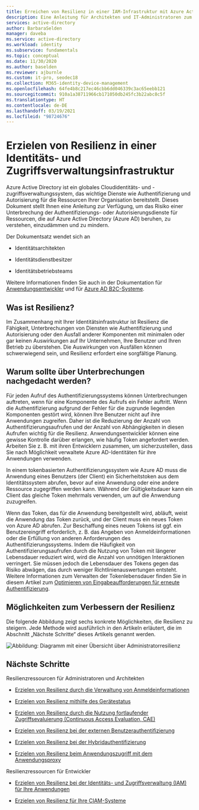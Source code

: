 ```yaml
---
title: Erreichen von Resilienz in einer IAM-Infrastruktur mit Azure Active Directory
description: Eine Anleitung für Architekten und IT-Administratoren zum Erreichen von Resilienz bei einer Unterbrechung ihrer IAM-Infrastruktur.
services: active-directory
author: BarbaraSelden
manager: daveba
ms.service: active-directory
ms.workload: identity
ms.subservice: fundamentals
ms.topic: conceptual
ms.date: 11/30/2020
ms.author: baselden
ms.reviewer: ajburnle
ms.custom: it-pro, seodec18
ms.collection: M365-identity-device-management
ms.openlocfilehash: 64fe4b8c217ec46cbb6dd046339c3ac65eebb121
ms.sourcegitcommit: 910a1a38711966cb171050db245fc3b22abc8c5f
ms.translationtype: HT
ms.contentlocale: de-DE
ms.lasthandoff: 03/19/2021
ms.locfileid: "98724676"
---
```

# <a name="build-resilience-in-your-identity-and-access-management-infrastructure"></a>Erzielen von Resilienz in einer Identitäts- und Zugriffsverwaltungsinfrastruktur

Azure Active Directory ist ein globales Cloudidentitäts- und -zugriffsverwaltungssystem, das wichtige Dienste wie Authentifizierung und Autorisierung für die Ressourcen Ihrer Organisation bereitstellt. Dieses Dokument stellt Ihnen eine Anleitung zur Verfügung, um das Risiko einer Unterbrechung der Authentifizierungs- oder Autorisierungsdienste für Ressourcen, die auf Azure Active Directory (Azure AD) beruhen, zu verstehen, einzudämmen und zu mindern. 

Der Dokumentsatz wendet sich an

* Identitätsarchitekten

* Identitätsdienstbesitzer

* Identitätsbetriebsteams

Weitere Informationen finden Sie auch in der Dokumentation für [Anwendungsentwickler](./resilience-app-development-overview.md) und für [Azure AD B2C-Systeme](resilience-b2c.md).

## <a name="what-is-resilience"></a>Was ist Resilienz?

Im Zusammenhang mit Ihrer Identitätsinfrastruktur ist Resilienz die Fähigkeit, Unterbrechungen von Diensten wie Authentifizierung und Autorisierung oder den Ausfall anderer Komponenten mit minimalen oder gar keinen Auswirkungen auf Ihr Unternehmen, Ihre Benutzer und Ihren Betrieb zu überstehen. Die Auswirkungen von Ausfällen können schwerwiegend sein, und Resilienz erfordert eine sorgfältige Planung.

## <a name="why-worry-about-disruption"></a>Warum sollte über Unterbrechungen nachgedacht werden?

Für jeden Aufruf des Authentifizierungssystems können Unterbrechungen auftreten, wenn für eine Komponente des Aufrufs ein Fehler auftritt. Wenn die Authentifizierung aufgrund der Fehler für die zugrunde liegenden Komponenten gestört wird, können Ihre Benutzer nicht auf ihre Anwendungen zugreifen. Daher ist die Reduzierung der Anzahl von Authentifizierungsaufrufen und der Anzahl von Abhängigkeiten in diesen Aufrufen wichtig für die Resilienz. Anwendungsentwickler können eine gewisse Kontrolle darüber erlangen, wie häufig Token angefordert werden. Arbeiten Sie z. B. mit ihren Entwicklern zusammen, um sicherzustellen, dass Sie nach Möglichkeit verwaltete Azure AD-Identitäten für ihre Anwendungen verwenden. 

In einem tokenbasierten Authentifizierungssystem wie Azure AD muss die Anwendung eines Benutzers (der Client) ein Sicherheitstoken aus dem Identitätssystem abrufen, bevor auf eine Anwendung oder eine andere Ressource zugegriffen werden kann. Während der Gültigkeitsdauer kann ein Client das gleiche Token mehrmals verwenden, um auf die Anwendung zuzugreifen.

Wenn das Token, das für die Anwendung bereitgestellt wird, abläuft, weist die Anwendung das Token zurück, und der Client muss ein neues Token von Azure AD abrufen. Zur Beschaffung eines neuen Tokens ist ggf. ein Benutzereingriff erforderlich, z. B. das Angeben von Anmeldeinformationen oder die Erfüllung von anderen Anforderungen des Authentifizierungssystems. Indem die Häufigkeit von Authentifizierungsaufrufen durch die Nutzung von Token mit längerer Lebensdauer reduziert wird, wird die Anzahl von unnötigen Interaktionen verringert. Sie müssen jedoch die Lebensdauer des Tokens gegen das Risiko abwägen, das durch weniger Richtlinienauswertungen entsteht. Weitere Informationen zum Verwalten der Tokenlebensdauer finden Sie in diesem Artikel zum [Optimieren von Eingabeaufforderungen für erneute Authentifizierung](../authentication/concepts-azure-multi-factor-authentication-prompts-session-lifetime.md).

## <a name="ways-to-increase-resilience"></a>Möglichkeiten zum Verbessern der Resilienz
Die folgende Abbildung zeigt sechs konkrete Möglichkeiten, die Resilienz zu steigern. Jede Methode wird ausführlich in den Artikeln erläutert, die im Abschnitt „Nächste Schritte“ dieses Artikels genannt werden.
  
![Abbildung: Diagramm mit einer Übersicht über Administratorresilienz](./media/resilience-in-infrastructure/admin-resilience-overview.png)

## <a name="next-steps"></a>Nächste Schritte
Resilienzressourcen für Administratoren und Architekten
 
* [Erzielen von Resilienz durch die Verwaltung von Anmeldeinformationen](resilience-in-credentials.md)

* [Erzielen von Resilienz mithilfe des Gerätestatus](resilience-with-device-states.md)

* [Erzielen von Resilienz durch die Nutzung fortlaufender Zugriffsevaluierung (Continuous Access Evaluation, CAE)](resilience-with-continuous-access-evaluation.md)

* [Erzielen von Resilienz bei der externen Benutzerauthentifizierung](resilience-b2b-authentication.md)

* [Erzielen von Resilienz bei der Hybridauthentifizierung](resilience-in-hybrid.md)

* [Erzielen von Resilienz beim Anwendungszugriff mit dem Anwendungsproxy](resilience-on-premises-access.md)

Resilienzressourcen für Entwickler

* [Erzielen von Resilienz bei der Identitäts- und Zugriffsverwaltung (IAM) für Ihre Anwendungen](resilience-app-development-overview.md)

* [Erzielen von Resilienz für Ihre CIAM-Systeme](resilience-b2c.md)